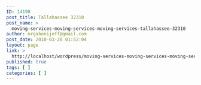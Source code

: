 ```yaml
---
ID: 14198
post_title: Tallahassee 32310
post_name: >
  moving-services-moving-services-moving-services-tallahassee-32310
author: mrgabonijeff@gmail.com
post_date: 2018-03-28 01:52:04
layout: page
link: >
  http://localhost/wordpress/moving-services-moving-services-moving-services-tallahassee-32310/
published: true
tags: [ ]
categories: [ ]
---
```

